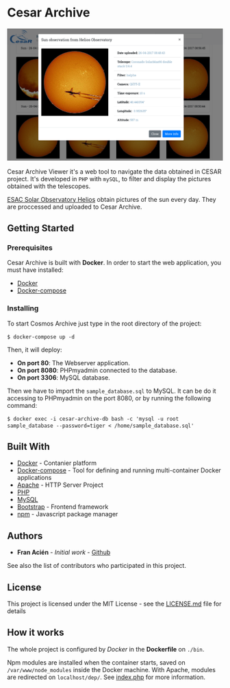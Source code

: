 # Cesar Archive

![Home screen picture](./pics/screen.png)

Cesar Archive Viewer it's a web tool to navigate the data obtained in CESAR project. It's developed in `PHP` with `mySQL`, to filter and display the pictures obtained with the telescopes.

[ESAC Solar Observatory Helios](http://cesar.esa.int/index.php?Section=Observatories_ESAC_Sun) obtain pictures of the sun every day. They are proccessed and uploaded to Cesar Archive.

## Getting Started

### Prerequisites

Cesar Archive is built with **Docker**. In order to start the web application, you must have installed:

* [Docker](https://docs.docker.com/install/)
* [Docker-compose](https://docs.docker.com/compose/install/)

### Installing

To start Cosmos Archive just type in the root directory of the project:

```
$ docker-compose up -d
```

Then, it will deploy:
* **On port 80**: The Webserver application.
* **On port 8080**: PHPmyadmin connected to the database.
* **On port 3306**: MySQL database.

Then we have to import the `sample_database.sql` to MySQL. It can be do it accessing to PHPmyadmin on the port 8080, or by running the following command:

```
$ docker exec -i cesar-archive-db bash -c 'mysql -u root sample_database --password=tiger < /home/sample_database.sql'
```

## Built With

* [Docker](https://www.docker.com/) - Contanier platform
* [Docker-compose](https://docs.docker.com/compose/) - Tool for defining and running multi-container Docker applications
* [Apache](https://httpd.apache.org/) - HTTP Server Project
* [PHP](https://php.net/)
* [MySQL](https://www.mysql.com/)
* [Bootstrap](https://getbootstrap.com/) - Frontend framework
* [npm](https://www.npmjs.com/) - Javascript package manager

## Authors

* **Fran Acién** - *Initial work* - [Github](https://github.com/acien101)

See also the list of contributors who participated in this project.

## License

This project is licensed under the MIT License - see the [LICENSE.md](LICENSE.md) file for details

## How it works

The whole project is configured by *Docker* in the **Dockerfile** on `./bin`.

Npm modules are installed when the container starts, saved on `/var/www/node_modules` inside the Docker machine. With Apache, modules are redirected on `localhost/dep/`. See [index.php](./www/index.php) for more information.
